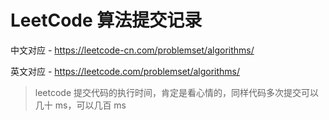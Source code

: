 # LeetCode 算法提交记录

中文对应 - https://leetcode-cn.com/problemset/algorithms/   

英文对应 - https://leetcode.com/problemset/algorithms/   

> leetcode 提交代码的执行时间，肯定是看心情的，同样代码多次提交可以几十 ms，可以几百 ms 

